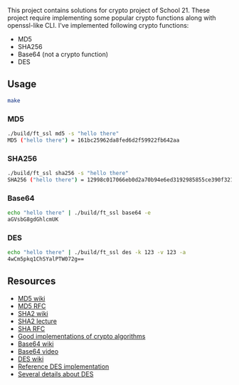 This project contains solutions for crypto project of School 21.
These project require implementing some popular crypto functions along with openssl-like CLI.
I've implemented following crypto functions:
* MD5
* SHA256
* Base64 (not a crypto function)
* DES


## Usage

``` bash
make
```

### MD5

``` bash
./build/ft_ssl md5 -s "hello there"
MD5 ("hello there") = 161bc25962da8fed6d2f59922fb642aa
```

### SHA256

``` bash
./build/ft_ssl sha256 -s "hello there"
SHA256 ("hello there") = 12998c017066eb0d2a70b94e6ed3192985855ce390f321bbdb832022888bd251
```

### Base64

``` bash
echo "hello there" | ./build/ft_ssl base64 -e
aGVsbG8gdGhlcmUK
```

### DES

``` bash
echo "hello there" | ./build/ft_ssl des -k 123 -v 123 -a
4wCm5pkq1ChSYalPTW072g==
```

## Resources

* [MD5 wiki](https://ru.wikipedia.org/wiki/MD5)
* [MD5 RFC](https://www.rfc-editor.org/rfc/rfc1321)
* [SHA2 wiki](https://en.wikipedia.org/wiki/SHA-2)
* [SHA2 lecture](https://www.youtube.com/watch?v=JIhZWgJA-9o&list=WL&index=48&t=3117s)
* [SHA RFC](https://www.rfc-editor.org/rfc/rfc6234)
* [Good implementations of crypto algorithms](https://github.com/B-Con/crypto-algorithms)
* [Base64 wiki](https://ru.wikipedia.org/wiki/Base64)
* [Base64 video](https://www.youtube.com/watch?v=aUdKd0IFl34)
* [DES wiki](https://ru.wikipedia.org/wiki/DES)
* [Reference DES implementation](https://github.com/dhuertas/DES/blob/master/des.c)
* [Several details about DES](https://rucore.net/algoritm-shifrovaniya-des/)